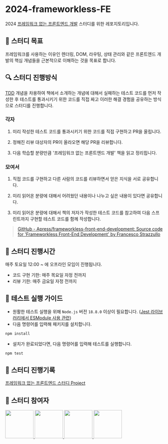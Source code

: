 # 2024-frameworkless-FE

2024 [프레임워크 없는 프론트엔드 개발](https://product.kyobobook.co.kr/detail/S000001804992) 스터디를 위한 레포지토리입니다.

## 🎯 스터디 목표

프레임워크를 사용하는 이유인 렌더링, DOM, 라우팅, 상태 관리와 같은 프론트엔드 개발의 핵심 개념들을 근본적으로 이해하는 것을 목표로 합니다.

## 🔍 스터디 진행방식

[TDD](https://martinfowler.com/bliki/TestDrivenDevelopment.html) 개념을 차용하여 책에서 소개하는 개념에 대해서 실패하는 테스트 코드를 먼저 작성한 후 테스트를 통과시키기 위한 코드를 직접 짜고 이러한 해결 경험을 공유하는 방식으로 스터디를 진행합니다.

### 각자

1. 미리 작성한 테스트 코드를 통과시키기 위한 코드를 직접 구현하고 PR을 올립니다.

2. 정해진 리뷰 대상자의 PR이 올라오면 해당 PR을 리뷰합니다.

3. 다음 학습할 분량만큼 '프레임워크 없는 프론트엔드 개발' 책을 읽고 정리힙니다.

### 모여서

1. 직접 코드를 구현하고 다른 사람의 코드를 리뷰하면서 얻은 지식을 서로 공유합니다.

2. 미리 읽어온 분량에 대해서 어려웠던 내용이나 나누고 싶은 내용이 있다면 공유합니다.

3. 미리 읽어온 분량에 대해서 책의 저자가 작성한 테스트 코드를 참고하여 다음 스프린트까지 구현할 테스트 코드를 함께 작성합니다.

> [GitHub - Apress/frameworkless-front-end-development: Source code for 'Frameworkless Front-End Development' by Francesco Strazzullo](https://github.com/Apress/frameworkless-front-end-development)

## 📅 스터디 진행시간

매주 토요일 12:00 ~ 에 오프라인 모임이 진행됩니다.

- 코드 구현 기한: 매주 목요일 자정 전까지
- 리뷰 기한: 매주 금요일 자정 전까지

## 🧪 테스트 실행 가이드
- 원활한 테스트 실행을 위해 `Node.js` 버전 `18.8.0` 이상이 필요합니다. ([Jest 라이브러리에서 ESModule 사용 관련](https://jestjs.io/docs/ecmascript-modules))
- 다음 명령어를 입력해 패키지를 설치합니다.

```bash
npm install
```

- 설치가 완료되었다면, 다음 명령어를 입력해 테스트를 실행합니다.
```bash
npm test
```

## 📒 스터디 진행기록

[프레임워크 없는 프론트엔드 스터디 Project](https://github.com/orgs/gdsc-ssu/projects/8)

## 🙏 스터디 참여자
<p>
<a href="https://github.com/2wndrhs">
    <img src="https://github.com/2wndrhs.png" width="90">
</a>
<a href="https://github.com/SujinKim1127">
    <img src="https://github.com/SujinKim1127.png" width="90">
</a>
<a href="https://github.com/fecapark">
    <img src="https://github.com/fecapark.png" width="90">
</a>
<a href="https://github.com/JjungminLee">
    <img src="https://github.com/JjungminLee.png" width="90">
</a>
</p>
